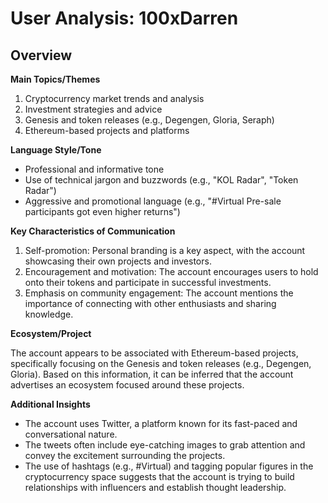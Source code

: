 # User Analysis: 100xDarren

## Overview

**Main Topics/Themes**

1. Cryptocurrency market trends and analysis
2. Investment strategies and advice
3. Genesis and token releases (e.g., Degengen, Gloria, Seraph)
4. Ethereum-based projects and platforms

**Language Style/Tone**

* Professional and informative tone
* Use of technical jargon and buzzwords (e.g., "KOL Radar", "Token Radar")
* Aggressive and promotional language (e.g., "#Virtual Pre-sale participants got even higher returns")

**Key Characteristics of Communication**

1. Self-promotion: Personal branding is a key aspect, with the account showcasing their own projects and investors.
2. Encouragement and motivation: The account encourages users to hold onto their tokens and participate in successful investments.
3. Emphasis on community engagement: The account mentions the importance of connecting with other enthusiasts and sharing knowledge.

**Ecosystem/Project**

The account appears to be associated with Ethereum-based projects, specifically focusing on the Genesis and token releases (e.g., Degengen, Gloria). Based on this information, it can be inferred that the account advertises an ecosystem focused around these projects.

**Additional Insights**

* The account uses Twitter, a platform known for its fast-paced and conversational nature.
* The tweets often include eye-catching images to grab attention and convey the excitement surrounding the projects.
* The use of hashtags (e.g., #Virtual) and tagging popular figures in the cryptocurrency space suggests that the account is trying to build relationships with influencers and establish thought leadership.